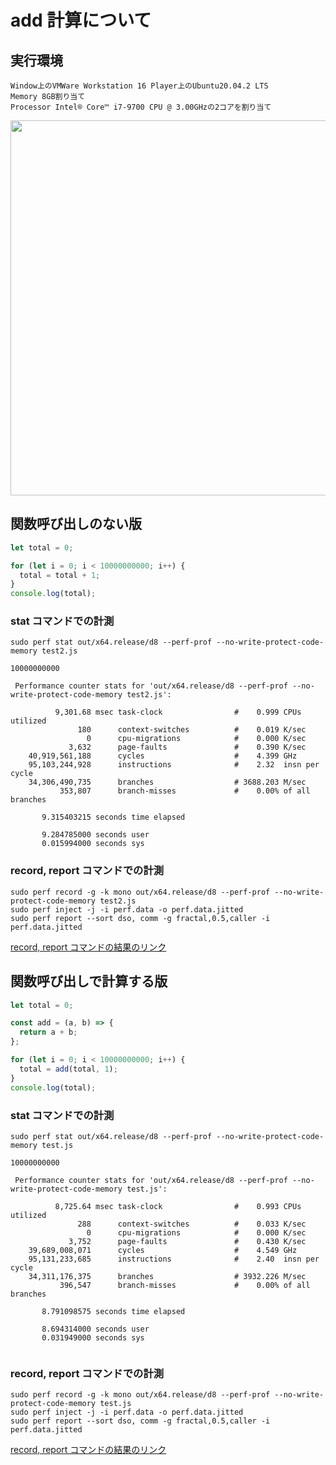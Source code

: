 # add 計算について

## 実行環境

```
Window上のVMWare Workstation 16 Player上のUbuntu20.04.2 LTS
Memory 8GB割り当て
Processor Intel® Core™ i7-9700 CPU @ 3.00GHzの2コアを割り当て
```

<img src="https://user-images.githubusercontent.com/49422601/119885136-63670080-bf6c-11eb-8948-6f6aa17e5a34.png" width="600px">

## 関数呼び出しのない版

```javascript
let total = 0;

for (let i = 0; i < 10000000000; i++) {
  total = total + 1;
}
console.log(total);
```

### stat コマンドでの計測

```shell
sudo perf stat out/x64.release/d8 --perf-prof --no-write-protect-code-memory test2.js
```

```shell
10000000000

 Performance counter stats for 'out/x64.release/d8 --perf-prof --no-write-protect-code-memory test2.js':

          9,301.68 msec task-clock                #    0.999 CPUs utilized          
               180      context-switches          #    0.019 K/sec                  
                 0      cpu-migrations            #    0.000 K/sec                  
             3,632      page-faults               #    0.390 K/sec                  
    40,919,561,188      cycles                    #    4.399 GHz                    
    95,103,244,928      instructions              #    2.32  insn per cycle         
    34,306,490,735      branches                  # 3688.203 M/sec                  
           353,807      branch-misses             #    0.00% of all branches        

       9.315403215 seconds time elapsed

       9.284785000 seconds user
       0.015994000 seconds sys

```

### record, report コマンドでの計測

```shell
sudo perf record -g -k mono out/x64.release/d8 --perf-prof --no-write-protect-code-memory test2.js
sudo perf inject -j -i perf.data -o perf.data.jitted
sudo perf report --sort dso, comm -g fractal,0.5,caller -i perf.data.jitted
```

[record, report コマンドの結果のリンク](https://github.com/UMASHIBA1/v8-perf-report/tree/main/add-test/no-func-add-perf-report.txt)

## 関数呼び出しで計算する版

```javascript
let total = 0;

const add = (a, b) => {
  return a + b;
};

for (let i = 0; i < 10000000000; i++) {
  total = add(total, 1);
}
console.log(total);
```

### stat コマンドでの計測

```shell
sudo perf stat out/x64.release/d8 --perf-prof --no-write-protect-code-memory test.js
```

```shell
10000000000

 Performance counter stats for 'out/x64.release/d8 --perf-prof --no-write-protect-code-memory test.js':

          8,725.64 msec task-clock                #    0.993 CPUs utilized          
               288      context-switches          #    0.033 K/sec                  
                 0      cpu-migrations            #    0.000 K/sec                  
             3,752      page-faults               #    0.430 K/sec                  
    39,689,008,071      cycles                    #    4.549 GHz                    
    95,131,233,685      instructions              #    2.40  insn per cycle         
    34,311,176,375      branches                  # 3932.226 M/sec                  
           396,547      branch-misses             #    0.00% of all branches        

       8.791098575 seconds time elapsed

       8.694314000 seconds user
       0.031949000 seconds sys


```

### record, report コマンドでの計測

```shell
sudo perf record -g -k mono out/x64.release/d8 --perf-prof --no-write-protect-code-memory test.js
sudo perf inject -j -i perf.data -o perf.data.jitted
sudo perf report --sort dso, comm -g fractal,0.5,caller -i perf.data.jitted
```

[record, report コマンドの結果のリンク](https://github.com/UMASHIBA1/v8-perf-report/tree/main/add-test/call-func-add-perf-report.txt)
